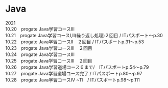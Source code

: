 # Java

2021  
 10.20　progate Java学習コースⅢ  
 10.21　progate Java学習コースⅠ,Ⅱ(繰り返し処理)２回目 / ITパスポート～p.30  
 10.22　progate Java学習コースⅡ　２回目 /  ITパスポートp.31～p.53  
 10.23　progate Java学習コースⅢ　２回目  
 10.24　progate Java学習コースⅢ  
 10.25　progate Java学習コースⅢ　２回目  
 10.26　progate Java学習道場コース６まで/　ITパスポートp.54～p.79  
 10.27　progate Java学習道場コース完了 / ITパスポートp.80～p.97  
 10.28　progate Java学習コースⅣ ~11　/ ITパスポートp.98～p.111 
